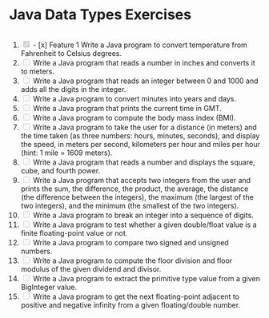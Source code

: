 # Java Data Types Exercises


###### 
<ol>
	<li><input type="checkbox" disabled checked/> - [x] Feature 1
	  Write a Java program to convert temperature from Fahrenheit to Celsius degrees.</li>
	<li> <input type="checkbox" disabled />  Write a Java program that reads a number in inches and converts it to meters.</li>
	<li><input type="checkbox" disabled /> Write a Java program that reads an integer between 0 and 1000 and adds all the digits in the integer.</li>
	<li><input type="checkbox" disabled /> Write a Java program to convert minutes into years and days.</li>
	<li><input type="checkbox" disabled />   Write a Java program that prints the current time in GMT.</li>
	<li><input type="checkbox" disabled />   Write a Java program to compute the body mass index (BMI).</li>
	<li><input type="checkbox" disabled />   Write a Java program to take the user for a distance (in meters) and the time taken (as three numbers: hours, minutes, seconds), and display the speed, in meters per second, kilometers per hour and miles per hour (hint: 1 mile = 1609 meters).</li>
	<li><input type="checkbox" disabled />   Write a Java program that reads a number and displays the square, cube, and fourth power.</li>
	<li><input type="checkbox" disabled />   Write a Java program that accepts two integers from the user and prints the sum, the difference, the product, the average, the distance (the difference between the integers), the maximum (the largest of the two integers), and the minimum (the smallest of the two integers).</li>
	<li><input type="checkbox" disabled />   Write a Java program to break an integer into a sequence of digits.</li>
	<li><input type="checkbox" disabled />   Write a Java program to test whether a given double/float value is a finite floating-point value or not.</li>
	<li><input type="checkbox" disabled />   Write a Java program to compare two signed and unsigned numbers.</li>
	<li><input type="checkbox" disabled />   Write a Java program to compute the floor division and floor modulus of the given dividend and divisor.</li>
	<li><input type="checkbox" disabled />   Write a Java program to extract the primitive type value from a given BigInteger value.</li>
	<li><input type="checkbox" disabled />   Write a Java program to get the next floating-point adjacent to positive and negative infinity from a given floating/double number.</li>
</ol>